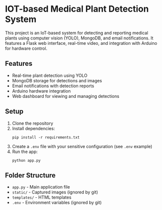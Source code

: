 # IOT-based Medical Plant Detection System

This project is an IoT-based system for detecting and reporting medical plants using computer vision (YOLO), MongoDB, and email notifications. It features a Flask web interface, real-time video, and integration with Arduino for hardware control.

## Features
- Real-time plant detection using YOLO
- MongoDB storage for detections and images
- Email notifications with detection reports
- Arduino hardware integration
- Web dashboard for viewing and managing detections

## Setup
1. Clone the repository
2. Install dependencies:
   ```
   pip install -r requirements.txt
   ```
3. Create a `.env` file with your sensitive configuration (see `.env` example)
4. Run the app:
   ```
   python app.py
   ```

## Folder Structure
- `app.py` - Main application file
- `static/` - Captured images (ignored by git)
- `templates/` - HTML templates
- `.env` - Environment variables (ignored by git)


